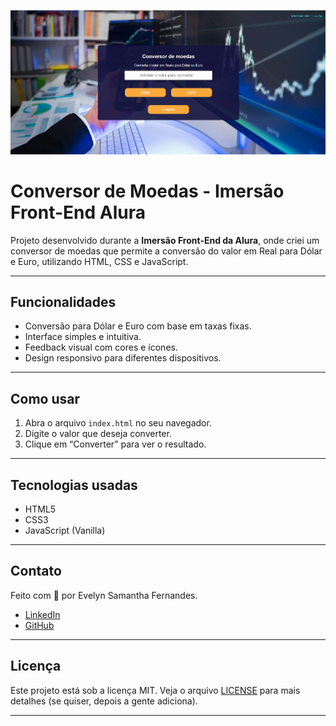 ![Preview do projeto](/src/preview.png)

# Conversor de Moedas - Imersão Front-End Alura

Projeto desenvolvido durante a **Imersão Front-End da Alura**, onde criei um conversor de moedas que permite a conversão do valor em Real para Dólar e Euro, utilizando HTML, CSS e JavaScript.

---

## Funcionalidades

- Conversão para Dólar e Euro com base em taxas fixas.
- Interface simples e intuitiva.
- Feedback visual com cores e ícones.
- Design responsivo para diferentes dispositivos.

---

## Como usar

1. Abra o arquivo `index.html` no seu navegador.
2. Digite o valor que deseja converter.
3. Clique em “Converter” para ver o resultado.

---

## Tecnologias usadas

- HTML5
- CSS3
- JavaScript (Vanilla)

---

## Contato

Feito com 💙 por Evelyn Samantha Fernandes.

- [LinkedIn](www.linkedin.com/in/evelyn-samantha-fernandes-de-souza)
- [GitHub](https://github.com/EvelynSamanthaFernandes)

---

## Licença

Este projeto está sob a licença MIT. Veja o arquivo [LICENSE](LICENSE) para mais detalhes (se quiser, depois a gente adiciona).

---
